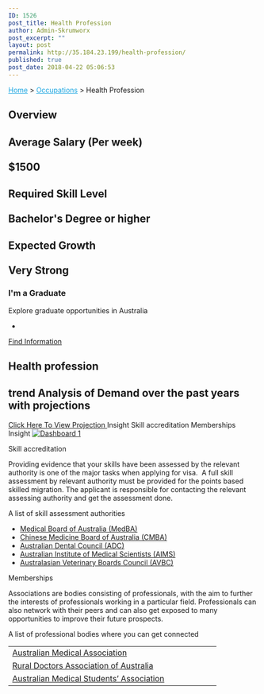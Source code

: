 ```yaml
---
ID: 1526
post_title: Health Profession
author: Admin-Skrumworx
post_excerpt: ""
layout: post
permalink: http://35.184.23.199/health-profession/
published: true
post_date: 2018-04-22 05:06:53
---
```

<p><a style="color: #1da7e2;" href="http://letsettle.net.au/">Home</a> &gt; <a style="color: #1da7e2;" href="http://letsettle.net.au/occupations/">Occupations</a> &gt; Health Profession</p>		
			<h2>Overview</h2>		
			<h2>Average Salary (Per week)<br><br>$1500</h2>		
			<h2>Required Skill Level <br><br>Bachelor's Degree or higher</h2>		
			<h2>Expected Growth<br><br>Very Strong</h2>		
											<h3>I'm a Graduate</h3>
									Explore graduate opportunities in Australia 							
							<ul>
											<li>
																&nbsp;							
						</li>
									</ul>
									<a href="https://gradaustralia.com.au/search-jobs/areas-of-study/finance-accounting-economics-business-administration" target="_blank">Find Information</a>
			<h2>Health profession</h2>		
			<h2>trend Analysis of Demand over the past years with projections</h2>		
			<a href="#" role="button">
						Click Here To View Projection
					</a>
									Insight
									Skill accreditation
									Memberships
									Insight
					<noscript><a href='#'><img alt='Dashboard 1 ' src='https://public.tableau.com/static/images/He/HealthProfession2/Dashboard1/1_rss.png' style='border: none' /></a></noscript><object style="display: none;" width="300" height="150"><param name="host_url" value="https%3A%2F%2Fpublic.tableau.com%2F" /> <param name="embed_code_version" value="3" /> <param name="site_root" value="" /><param name="name" value="HealthProfession2/Dashboard1" /><param name="tabs" value="no" /><param name="toolbar" value="yes" /><param name="static_image" value="https://public.tableau.com/static/images/He/HealthProfession2/Dashboard1/1.png" /> <param name="animate_transition" value="yes" /><param name="display_static_image" value="yes" /><param name="display_spinner" value="yes" /><param name="display_overlay" value="yes" /><param name="display_count" value="yes" /></object><p></p>
									Skill accreditation
					<p>Providing evidence that your skills have been assessed by the relevant authority is one of the major tasks when applying for visa.  A full skill assessment by relevant authority must be provided for the points based skilled migration. The applicant is responsible for contacting the relevant assessing authority and get the assessment done. </p><p>A list of skill assessment authorities</p><ul><li><a href="http://www.medicalboard.gov.au/" target="_blank" rel="noopener">Medical Board of Australia (MedBA)</a></li><li><a href="http://www.chinesemedicineboard.gov.au/" target="_blank" rel="noopener">Chinese Medicine Board of Australia (CMBA)</a></li><li><a href="https://www.adc.org.au/" target="_blank" rel="noopener">Australian Dental Council (ADC)</a></li><li><a href="https://www.aims.org.au/" target="_blank" rel="noopener">Australian Institute of Medical Scientists (AIMS)</a></li><li><a href="https://avbc.asn.au/" target="_blank" rel="noopener">Australasian Veterinary Boards Council (AVBC)</a></li></ul>
									Memberships
					<p style="text-align: left;">Associations are bodies consisting of professionals, with the aim to further the interests of professionals working in a particular field. Professionals can also network with their peers and can also get exposed to many opportunities to improve their future prospects. </p><p style="text-align: left;">A list of professional bodies where you can get connected </p><table width="404"><tbody><tr><td width="404"><a href="https://ama.com.au/" target="_blank" rel="noopener">Australian Medical Association</a></td></tr><tr><td><a href="https://www.rdaa.com.au/" target="_blank" rel="noopener">Rural Doctors Association of Australia</a></td></tr><tr><td><a href="https://www.amsa.org.au/" target="_blank" rel="noopener">Australian Medical Students&#8217; Association</a></td></tr></tbody></table>